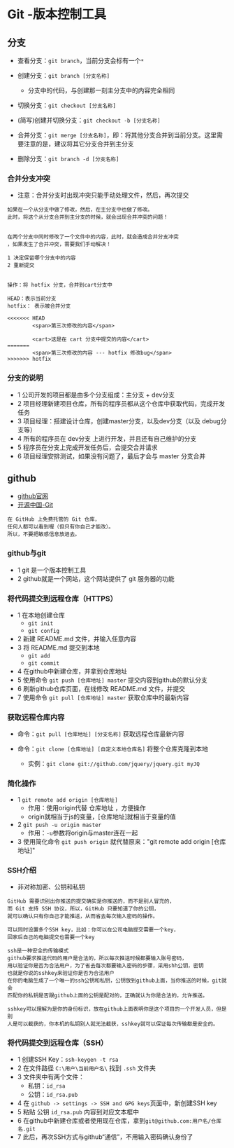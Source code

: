 # Git -版本控制工具

## 分支
- 查看分支：`git branch`，当前分支会标有一个`*`

- 创建分支：`git branch [分支名称]`
    + 分支中的代码，与创建那一刻主分支中的内容完全相同

- 切换分支：`git checkout [分支名称]`

- (简写)创建并切换分支：`git checkout -b [分支名称]`

- 合并分支：`git merge [分支名称]`，即：将其他分支合并到当前分支。这里需要注意的是，建议将其它分支合并到主分支

- 删除分支：`git branch -d [分支名称]`

### 合并分支冲突
- 注意：合并分支时出现冲突只能手动处理文件，然后，再次提交

```
如果在一个从分支中做了修改，然后，在主分支中也做了修改。
此时，将这个从分支合并到主分支的时候，就会出现合并冲突的问题！


在两个分支中同时修改了一个文件中的内容，此时，就会造成合并分支冲突
，如果发生了合并冲突，需要我们手动解决！

1 决定保留哪个分支中的内容
2 重新提交


操作：将 hotfix 分支，合并到cart分支中

HEAD：表示当前分支
hotfix： 表示被合并分支

<<<<<<< HEAD
        <span>第三次修改的内容</span>

        <cart>这是在 cart 分支中提交的内容</cart>
=======
        <span>第三次修改的内容 --- hotfix 修改bug</span>
>>>>>>> hotfix
```

### 分支的说明
- 1 公司开发的项目都是由多个分支组成：主分支 + dev分支
- 2 项目经理新建项目仓库，所有的程序员都从这个仓库中获取代码，完成开发任务
- 3 项目经理：搭建设计仓库，创建master分支，以及dev分支（以及 debug分支等）
- 4 所有的程序员在 dev分支 上进行开发，并且还有自己维护的分支
- 5 程序员在分支上完成开发任务后，会提交合并请求
- 6 项目经理安排测试，如果没有问题了，最后才会与 master 分支合并


## github
- [github官网](https://github.com/)
- [开源中国-Git](https://git.oschina.net/)

```
在 GitHub 上免费托管的 Git 仓库，
任何人都可以看到喔（但只有你自己才能改）。
所以，不要把敏感信息放进去。
```

### github与git
- 1 git 是一个版本控制工具
- 2 github就是一个网站，这个网站提供了 git 服务器的功能

### 将代码提交到远程仓库（HTTPS）
- 1 在本地创建仓库
    + `git init`
    + `git config`
- 2 新建 README.md 文件，并输入任意内容
- 3 将 README.md 提交到本地
    + `git add`
    + `git commit`
- 4 在github中新建仓库，并拿到仓库地址
- 5 使用命令 `git push [仓库地址] master` 提交内容到github的默认分支
- 6 刷新github仓库页面，在线修改 README.md 文件，并提交
- 7 使用命令 `git pull [仓库地址] master` 获取仓库中的最新内容


### 获取远程仓库内容
- 命令：`git pull [仓库地址] [分支名称]` 获取远程仓库最新内容

- 命令：`git clone [仓库地址] [自定义本地仓库名]` 将整个仓库克隆到本地
    + 实例：`git clone git://github.com/jquery/jquery.git myJQ`

### 简化操作
- 1 `git remote add origin [仓库地址]`
    + 作用：使用origin代替 仓库地址 ，方便操作
    + origin就相当于js的变量，[仓库地址]就相当于变量的值
- 2 `git push -u origin master`
    + 作用：`-u`参数将origin与master连在一起
- 3 使用简化命令 `git push origin` 就代替原来："git remote add origin [仓库地址]"


### SSH介绍
- 非对称加密、公钥和私钥

```
GitHub 需要识别出你推送的提交确实是你推送的，而不是别人冒充的，
而 Git 支持 SSH 协议，所以，GitHub 只要知道了你的公钥，
就可以确认只有你自己才能推送，从而省去每次输入密码的操作。

可以同时设置多个SSH key，比如：你可以在公司电脑提交需要一个key，
回家后自己的电脑提交也需要一个key

ssh是一种安全的传输模式
github要求推送代码的用户是合法的，所以每次推送时候都要输入账号密码，
用以验证你是否为合法用户，为了省去每次都要输入密码的步骤，采用shh公钥，密钥
也就是你说的sshkey来验证你是否为合法用户
在你的电脑生成了一个唯一的ssh公钥和私钥，公钥放到github上面，当你推送的时候，git就会
匹配你的私钥是否跟github上面的公钥是配对的，正确就认为你是合法的，允许推送。

sshkey可以理解为是你的身份标识，放在github上面表明你是这个项目的一个开发人员，但是别
人是可以截获的，你本机的私钥别人就无法截获，sshkey就可以保证每次传输都是安全的。
```

### 将代码提交到远程仓库（SSH）
- 1 创建SSH Key：`ssh-keygen -t rsa`
- 2 在文件路径 `C:\用户\当前用户名\` 找到 `.ssh` 文件夹
- 3 文件夹中有两个文件：
    + 私钥：`id_rsa`
    + 公钥：`id_rsa.pub`
- 4 在 `github -> settings -> SSH and GPG keys`页面中，新创建SSH key
- 5 粘贴 公钥 `id_rsa.pub` 内容到对应文本框中
- 6 在github中新建仓库或者使用现在仓库，拿到`git@github.com:用户名/仓库名.git`
- 7 此后，再次SSH方式与github“通信”，不用输入密码确认身份了

